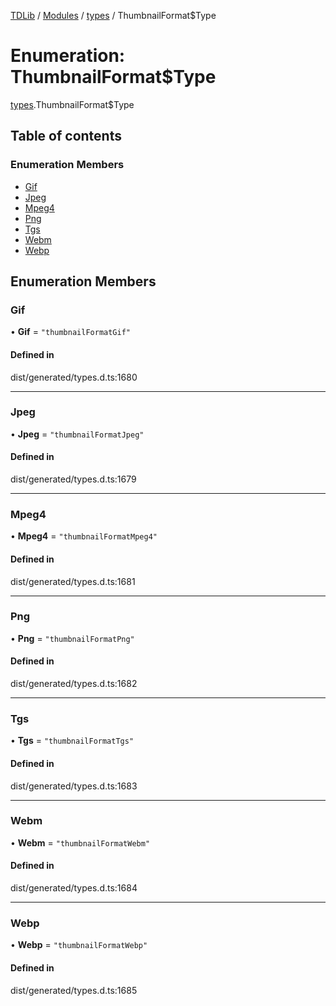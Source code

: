 [TDLib](../README.md) / [Modules](../modules.md) / [types](../modules/types.md) / ThumbnailFormat$Type

# Enumeration: ThumbnailFormat$Type

[types](../modules/types.md).ThumbnailFormat$Type

## Table of contents

### Enumeration Members

- [Gif](types.ThumbnailFormat_Type.md#gif)
- [Jpeg](types.ThumbnailFormat_Type.md#jpeg)
- [Mpeg4](types.ThumbnailFormat_Type.md#mpeg4)
- [Png](types.ThumbnailFormat_Type.md#png)
- [Tgs](types.ThumbnailFormat_Type.md#tgs)
- [Webm](types.ThumbnailFormat_Type.md#webm)
- [Webp](types.ThumbnailFormat_Type.md#webp)

## Enumeration Members

### Gif

• **Gif** = ``"thumbnailFormatGif"``

#### Defined in

dist/generated/types.d.ts:1680

___

### Jpeg

• **Jpeg** = ``"thumbnailFormatJpeg"``

#### Defined in

dist/generated/types.d.ts:1679

___

### Mpeg4

• **Mpeg4** = ``"thumbnailFormatMpeg4"``

#### Defined in

dist/generated/types.d.ts:1681

___

### Png

• **Png** = ``"thumbnailFormatPng"``

#### Defined in

dist/generated/types.d.ts:1682

___

### Tgs

• **Tgs** = ``"thumbnailFormatTgs"``

#### Defined in

dist/generated/types.d.ts:1683

___

### Webm

• **Webm** = ``"thumbnailFormatWebm"``

#### Defined in

dist/generated/types.d.ts:1684

___

### Webp

• **Webp** = ``"thumbnailFormatWebp"``

#### Defined in

dist/generated/types.d.ts:1685
